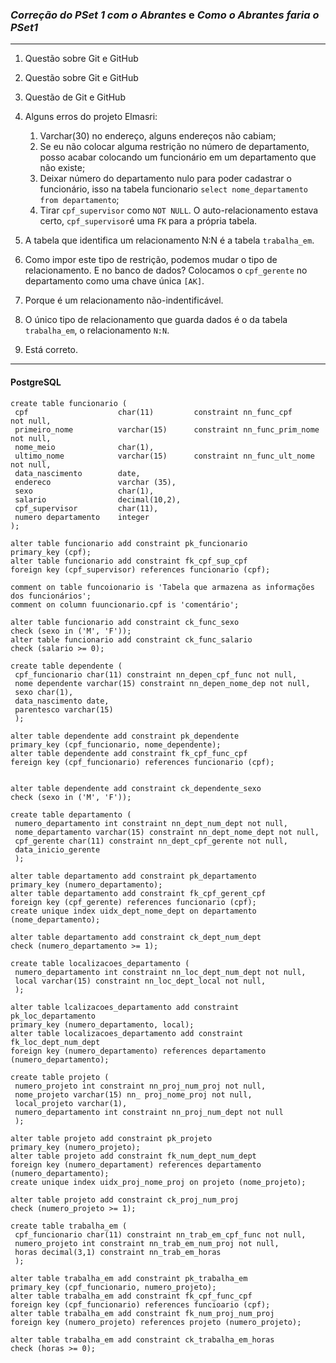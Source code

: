 ### *Correção do PSet 1 com o Abrantes* e *Como o Abrantes faria o PSet1*
***


1. Questão sobre Git e GitHub

1. Questão sobre Git e GitHub

1. Questão de Git e GitHub

1. Alguns erros do projeto Elmasri:
   1. Varchar(30) no endereço, alguns endereços não cabiam;
   1. Se eu não colocar alguma restrição no número de departamento, posso acabar colocando um funcionário em um departamento que não existe;
   1. Deixar número do departamento nulo para poder cadastrar o funcionário, isso na tabela funcionario ```select nome_departamento from departamento```;
   1. Tirar ```cpf_supervisor``` como ```NOT NULL```. O auto-relacionamento estava certo, ```cpf_supervisor```é uma ```FK``` para a própria tabela.

1. A tabela que identifica um relacionamento N:N é a tabela ```trabalha_em```.

1. Como impor este tipo de restrição, podemos mudar o tipo de relacionamento. E no banco de dados? Colocamos o ```cpf_gerente``` no departamento como uma chave única ```[AK]```.

1. Porque é um relacionamento não-indentificável.

1. O único tipo de relacionamento que guarda dados é o da tabela ```trabalha_em```, o relacionamento ```N:N```.

1. Está correto.

*** 

#### PostgreSQL

```
create table funcionario (
 cpf                    char(11)         constraint nn_func_cpf           not null,
 primeiro_nome          varchar(15)      constraint nn_func_prim_nome     not null, 
 nome_meio              char(1), 
 ultimo_nome            varchar(15)      constraint nn_func_ult_nome      not null,
 data_nascimento        date,
 endereco               varchar (35),
 sexo                   char(1),
 salario                decimal(10,2),
 cpf_supervisor         char(11),
 numero departamento    integer          
);

alter table funcionario add constraint pk_funcionario
primary_key (cpf);
alter table funcionario add constraint fk_cpf_sup_cpf
foreign key (cpf_supervisor) references funcionario (cpf);

comment on table funcoionario is 'Tabela que armazena as informações dos funcionários';
comment on column fuuncionario.cpf is 'comentário';

alter table funcionario add constraint ck_func_sexo
check (sexo in ('M', 'F'));
alter table funcionario add constraint ck_func_salario
check (salario >= 0);

create table dependente (
 cpf_funcionario char(11) constraint nn_depen_cpf_func not null,
 nome dependente varchar(15) constraint nn_depen_nome_dep not null,
 sexo char(1),
 data_nascimento date,
 parentesco varchar(15)
 );
 
alter table dependente add constraint pk_dependente
primary_key (cpf_funcionario, nome_dependente);
alter table dependente add constraint fk_cpf_func_cpf
fereign key (cpf_funcionario) references funcionario (cpf);


alter table dependente add constraint ck_dependente_sexo
check (sexo in ('M', 'F'));
 
create table departamento (
 numero_departamento int constraint nn_dept_num_dept not null,
 nome_departamento varchar(15) constraint nn_dept_nome_dept not null,
 cpf_gerente char(11) constraint nn_dept_cpf_gerente not null,
 data_inicio_gerente
 );
 
alter table departamento add constraint pk_departamento
primary_key (numero_departamento);
alter table departamento add constraint fk_cpf_gerent_cpf
foreign key (cpf_gerente) references funcionario (cpf);
create unique index uidx_dept_nome_dept on departamento (nome_departamento);

alter table departamento add constraint ck_dept_num_dept
check (numero_departamento >= 1);
 
create table localizacoes_departamento (
 numero_departamento int constraint nn_loc_dept_num_dept not null,
 local varchar(15) constraint nn_loc_dept_local not null,
 );
 
alter table lcalizacoes_departamento add constraint pk_loc_departamento
primary_key (numero_departamento, local);
alter table localizacoes_departamento add constraint fk_loc_dept_num_dept
foreign key (numero_departamento) references departamento (numero_departamento);
 
create table projeto (
 numero_projeto int constraint nn_proj_num_proj not null,
 nome_projeto varchar(15) nn_ proj_nome_proj not null,
 local_projeto varchar(1),
 numero_departamento int constraint nn_proj_num_dept not null
 );
 
alter table projeto add constraint pk_projeto
primary_key (numero_projeto);
alter table projeto add constraint fk_num_dept_num_dept
foreign key (numero_departament) references departamento (numero_departamento);
create unique index uidx_proj_nome_proj on projeto (nome_projeto);

alter table projeto add constraint ck_proj_num_proj
check (numero_projeto >= 1);

create table trabalha_em (
 cpf_funcionario char(11) constraint nn_trab_em_cpf_func not null,
 numero_projeto int constraint nn_trab_em_num_proj not null,
 horas decimal(3,1) constraint nn_trab_em_horas
 );
 
alter table trabalha_em add constraint pk_trabalha_em
primary_key (cpf_funcionario, numero_projeto);
alter table trabalha_em add constraint fk_cpf_func_cpf
foreign key (cpf_funcionario) references funcioario (cpf);
alter table trabalha_em add constraint fk_num_proj_num_proj
foreign key (numero_projeto) references projeto (numero_projeto);

alter table trabalha_em add constraint ck_trabalha_em_horas
check (horas >= 0);
```
